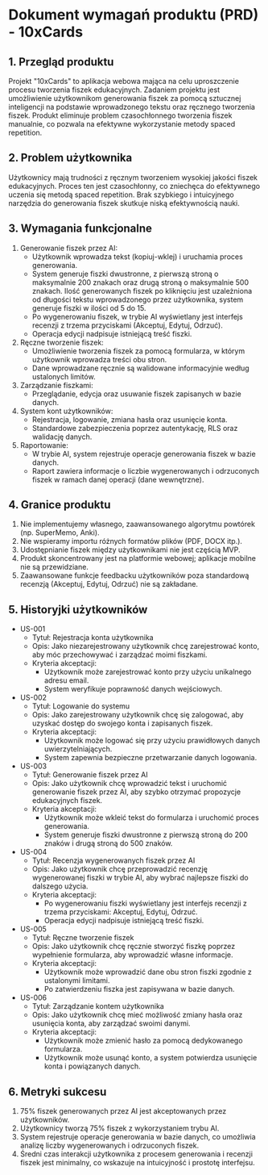 # Dokument wymagań produktu (PRD) - 10xCards

## 1. Przegląd produktu
Projekt "10xCards" to aplikacja webowa mająca na celu uproszczenie procesu tworzenia fiszek edukacyjnych. Zadaniem projektu jest umożliwienie użytkownikom generowania fiszek za pomocą sztucznej inteligencji na podstawie wprowadzonego tekstu oraz ręcznego tworzenia fiszek. Produkt eliminuje problem czasochłonnego tworzenia fiszek manualnie, co pozwala na efektywne wykorzystanie metody spaced repetition.

## 2. Problem użytkownika
Użytkownicy mają trudności z ręcznym tworzeniem wysokiej jakości fiszek edukacyjnych. Proces ten jest czasochłonny, co zniechęca do efektywnego uczenia się metodą spaced repetition. Brak szybkiego i intuicyjnego narzędzia do generowania fiszek skutkuje niską efektywnością nauki.

## 3. Wymagania funkcjonalne
1. Generowanie fiszek przez AI:
   - Użytkownik wprowadza tekst (kopiuj-wklej) i uruchamia proces generowania.
   - System generuje fiszki dwustronne, z pierwszą stroną o maksymalnie 200 znakach oraz drugą stroną o maksymalnie 500 znakach. Ilość generowanych fiszek po kliknięciu jest uzależniona od długości tekstu wprowadzonego przez użytkownika, system generuje fiszki w ilości od 5 do 15.
   - Po wygenerowaniu fiszek, w trybie AI wyświetlany jest interfejs recenzji z trzema przyciskami (Akceptuj, Edytuj, Odrzuć).
   - Operacja edycji nadpisuje istniejącą treść fiszki.
2. Ręczne tworzenie fiszek:
   - Umożliwienie tworzenia fiszek za pomocą formularza, w którym użytkownik wprowadza treści obu stron.
   - Dane wprowadzane ręcznie są walidowane informacyjnie według ustalonych limitów.
3. Zarządzanie fiszkami:
   - Przeglądanie, edycja oraz usuwanie fiszek zapisanych w bazie danych.
4. System kont użytkowników:
   - Rejestracja, logowanie, zmiana hasła oraz usunięcie konta.
   - Standardowe zabezpieczenia poprzez autentykację, RLS oraz walidację danych.
5. Raportowanie:
   - W trybie AI, system rejestruje operacje generowania fiszek w bazie danych.
   - Raport zawiera informacje o liczbie wygenerowanych i odrzuconych fiszek w ramach danej operacji (dane wewnętrzne).

## 4. Granice produktu
1. Nie implementujemy własnego, zaawansowanego algorytmu powtórek (np. SuperMemo, Anki).
2. Nie wspieramy importu różnych formatów plików (PDF, DOCX itp.).
3. Udostępnianie fiszek między użytkownikami nie jest częścią MVP.
4. Produkt skoncentrowany jest na platformie webowej; aplikacje mobilne nie są przewidziane.
5. Zaawansowane funkcje feedbacku użytkowników poza standardową recenzją (Akceptuj, Edytuj, Odrzuć) nie są zakładane.

## 5. Historyjki użytkowników
- US-001
  - Tytuł: Rejestracja konta użytkownika
  - Opis: Jako niezarejestrowany użytkownik chcę zarejestrować konto, aby móc przechowywać i zarządzać moimi fiszkami.
  - Kryteria akceptacji:
    - Użytkownik może zarejestrować konto przy użyciu unikalnego adresu email.
    - System weryfikuje poprawność danych wejściowych.
- US-002
  - Tytuł: Logowanie do systemu
  - Opis: Jako zarejestrowany użytkownik chcę się zalogować, aby uzyskać dostęp do swojego konta i zapisanych fiszek.
  - Kryteria akceptacji:
    - Użytkownik może logować się przy użyciu prawidłowych danych uwierzytelniających.
    - System zapewnia bezpieczne przetwarzanie danych logowania.
- US-003
  - Tytuł: Generowanie fiszek przez AI
  - Opis: Jako użytkownik chcę wprowadzić tekst i uruchomić generowanie fiszek przez AI, aby szybko otrzymać propozycje edukacyjnych fiszek.
  - Kryteria akceptacji:
    - Użytkownik może wkleić tekst do formularza i uruchomić proces generowania.
    - System generuje fiszki dwustronne z pierwszą stroną do 200 znaków i drugą stroną do 500 znaków.
- US-004
  - Tytuł: Recenzja wygenerowanych fiszek przez AI
  - Opis: Jako użytkownik chcę przeprowadzić recenzję wygenerowanej fiszki w trybie AI, aby wybrać najlepsze fiszki do dalszego użycia.
  - Kryteria akceptacji:
    - Po wygenerowaniu fiszki wyświetlany jest interfejs recenzji z trzema przyciskami: Akceptuj, Edytuj, Odrzuć.
    - Operacja edycji nadpisuje istniejącą treść fiszki.
- US-005
  - Tytuł: Ręczne tworzenie fiszek
  - Opis: Jako użytkownik chcę ręcznie stworzyć fiszkę poprzez wypełnienie formularza, aby wprowadzić własne informacje.
  - Kryteria akceptacji:
    - Użytkownik może wprowadzić dane obu stron fiszki zgodnie z ustalonymi limitami.
    - Po zatwierdzeniu fiszka jest zapisywana w bazie danych.
- US-006
  - Tytuł: Zarządzanie kontem użytkownika
  - Opis: Jako użytkownik chcę mieć możliwość zmiany hasła oraz usunięcia konta, aby zarządzać swoimi danymi.
  - Kryteria akceptacji:
    - Użytkownik może zmienić hasło za pomocą dedykowanego formularza.
    - Użytkownik może usunąć konto, a system potwierdza usunięcie konta i powiązanych danych.

## 6. Metryki sukcesu
1. 75% fiszek generowanych przez AI jest akceptowanych przez użytkowników.
2. Użytkownicy tworzą 75% fiszek z wykorzystaniem trybu AI.
3. System rejestruje operacje generowania w bazie danych, co umożliwia analizę liczby wygenerowanych i odrzuconych fiszek.
4. Średni czas interakcji użytkownika z procesem generowania i recenzji fiszek jest minimalny, co wskazuje na intuicyjność i prostotę interfejsu. 